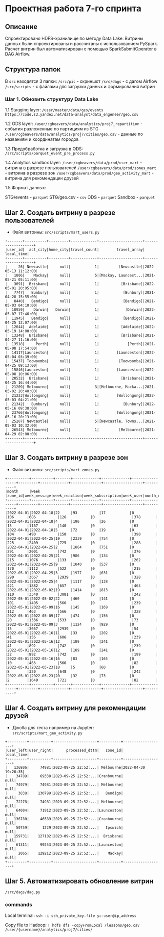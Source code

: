 # Проектная работа 7-го спринта

## Описание
Спроектировано HDFS-хранилище по методу Data Lake. 
Витрины данных были спроектированы и рассчитаны с использованием PySpark.
Расчет витрин был автоматизирован с помощью SparkSubmitOperator в DAG Airflow.

## Структура папок
В `src` находятся 3 папки:
    `/src/pic` - скриншот
    `/src/dags` - с дагом Airflow
    `/src/scripts` - с файлами для загрузки данных и формирования витрин

### Шаг 1. Обновить структуру Data Lake

1.1 Stagging layer:
    `/user/master/data/geo/events`
    `https://code.s3.yandex.net/data-analyst/data_engeneer/geo.csv`

1.2 ODS layer:
    `/user/cgbeavers/data/analytics/proj7_repartition`    - события разложенные по партициям из STG
    `/user/cgbeavers/data/analytics/proj7/cities/geo.csv` - данные по названиям и координатам городов 

1.3 Предобработка и загрузка в ODS:
    `/src/scripts/parquet_event_pre_process.py`

1.4 Analytics sandbox layer:
    `/user/cgbeavers/data/prod/user_mart`         - витрина в разрезе пользователей
    `/user/cgbeavers/data/prod/zones_mart`        - витрина в разрезе зон
    `/user/cgbeavers/data/prod/geo_activity_mart` - витрина для рекомендации друзей

1.5 Формат данных:

STG/events    - `parquet` 
STG/geo.csv   - `csv` 
ODS           - `parquet` 
Sandbox       - `parquet` 

## Шаг 2. Создать витрину в разрезе пользователей

- Файл витрины: `src/scripts/mart_users.py`
```
+-------+----------+---------+------------+--------------------+-------------------+
|user_id|  act_city|home_city|travel_count|        travel_array|         local_time|
+-------+----------+---------+------------+--------------------+-------------------+
|     26| Newcastle|     null|           1|         [Newcastle]|2022-05-13 11:12:00|
|   1806|    Mackay|     null|           5|[Mackay, Launcest...|2021-05-21 05:11:00|
|   3091|  Brisbane|     null|           1|          [Brisbane]|2022-05-01 20:05:00|
|   7747|   Bunbury|     null|           1|           [Bunbury]|2021-04-28 15:55:00|
|   8440|   Bendigo|     null|           1|           [Bendigo]|2021-05-03 04:10:00|
|  10959|    Darwin|   Darwin|           1|            [Darwin]|2022-05-07 17:46:00|
|  11945|   Bendigo|     null|           1|           [Bendigo]|2021-04-25 12:07:00|
|  12044|  Adelaide|     null|           1|          [Adelaide]|2022-05-19 14:00:00|
|  13248|  Brisbane|     null|           1|          [Brisbane]|2021-04-27 11:16:00|
|  13518|     Perth|     null|           1|             [Perth]|2021-05-08 17:54:00|
|  14117|Launceston|     null|           1|        [Launceston]|2022-05-04 03:39:00|
|  15437| Toowoomba|     null|           1|         [Toowoomba]|2021-04-25 09:13:00|
|  15846|Launceston|     null|           1|        [Launceston]|2022-05-08 10:06:00|
|  20532|  Brisbane|     null|           1|          [Brisbane]|2021-04-25 16:44:00|
|  21209| Melbourne|     null|           3|[Melbourne, Macka...|2021-05-02 20:40:00|
|  21223|Wollongong|     null|           1|        [Wollongong]|2022-05-03 04:21:00|
|  21342|   Bunbury|     null|           1|           [Bunbury]|2022-05-16 09:38:00|
|  23766|Wollongong|     null|           1|        [Wollongong]|2021-05-16 20:13:00|
|  25207| Newcastle|     null|           5|[Newcastle, Towns...|2021-05-03 10:32:00|
|  26543| Melbourne|     null|           1|         [Melbourne]|2021-04-29 02:00:00|
+-------+----------+---------+------------+--------------------+-------------------+
```
## Шаг 3. Создать витрину в разрезе зон

- Файл витрины: `src/scripts/mart_zones.py`
```
+----------+----------+-------+------------+-------------+-----------------+---------+-------------+--------------+------------------+----------+
|month     |week      |zone_id|week_message|week_reaction|week_subscription|week_user|month_message|month_reaction|month_subscription|month_user|
+----------+----------+-------+------------+-------------+-----------------+---------+-------------+--------------+------------------+----------+
|2022-04-01|2022-04-18|22     |93          |17           |0                |106      |686          |126           |0                 |378       |
|2022-04-01|2022-04-18|4      |190         |26           |0                |15       |1167         |140           |0                 |63        |
|2022-04-01|2022-04-18|5      |72          |19           |0                |104      |490          |150           |0                 |390       |
|2022-04-01|2022-04-25|19     |2339        |754          |0                |225      |2409         |725           |0                 |288       |
|2022-04-01|2022-04-25|2      |1864        |751          |0                |291      |2001         |742           |0                 |376       |
|2022-04-01|2022-04-25|21     |986         |134          |0                |215      |1076         |133           |0                 |262       |
|2022-04-01|2022-04-25|9      |1040        |537          |0                |170      |1112         |522           |0                 |215       |
|2022-05-01|2022-04-25|3      |1977        |631          |0                |290      |3667         |2939          |0                 |328       |
|2022-05-01|2022-04-25|4      |1117        |138          |0                |421      |1882         |657           |0                 |463       |
|2022-05-01|2022-05-02|19     |1414        |813          |0                |110      |3340         |3081          |0                 |242       |
|2022-05-01|2022-05-02|22     |460         |141          |0                |101      |1405         |566           |0                 |239       |
|2022-05-01|2022-05-09|16     |145         |169          |0                |112      |463          |566           |0                 |328       |
|2022-05-01|2022-05-09|17     |474         |156          |0                |20       |1336         |533           |0                 |73        |
|2022-05-01|2022-05-09|3      |1124        |929          |0                |15       |3667         |2939          |0                 |54        |
|2022-05-01|2022-05-16|11     |33          |202          |0                |41       |156          |606           |0                 |239       |
|2022-05-01|2022-05-16|12     |189         |241          |0                |41       |892          |742           |0                 |239       |
|2022-05-01|2022-05-16|12     |189         |241          |0                |32       |892          |742           |0                 |199       |
|2022-05-01|2022-05-16|16     |83          |165          |0                |10       |463          |566           |0                 |82        |
|2022-05-01|2022-05-23|18     |5           |60           |0                |8        |320          |648           |0                 |242       |
|2022-05-01|2022-05-23|20     |32          |73           |0                |2        |1649         |721           |0                 |82        |
+----------+----------+-------+------------+-------------+-----------------+---------+-------------+--------------+------------------+----------+
```
## Шаг 4. Создать витрину для рекомендации друзей

- Джоба для теста например на Jupyter: `src/scripts/mart_geo_activity.py`
```
+---------+----------+--------------------+----------+-------------------+
|user_left|user_right|      processed_dttm|   zone_id|         local_time|
+---------+----------+--------------------+----------+-------------------+
|   136806|     74981|2023-09-25 22:52:...| Melbourne|2022-04-30 19:20:35|
|    34709|     69338|2023-09-25 22:52:...|Cranbourne|               null|
|    74979|     74981|2023-09-25 22:52:...| Melbourne|               null|
|     3838|    130799|2023-09-25 22:52:...|   Bendigo|               null|
|    72278|     74981|2023-09-25 22:52:...| Melbourne|               null|
|    64004|     71912|2023-09-25 22:52:...|Launceston|               null|
|   136780|     46589|2023-09-25 22:52:...|Cranbourne|               null|
|    50759|      1229|2023-09-25 22:52:...|   Ipswich|               null|
|   159731|    127102|2023-09-25 22:52:...|  Brisbane|               null|
|    61311|     99253|2023-09-25 22:52:...|Launceston|               null|
|     2065|    129212|2023-09-25 22:52:...|    Mackay|               null|
+---------+----------+--------------------+----------+-------------------+
```
## Шаг 5. Автоматизировать обновление витрин

  `/src/dags/dag.py`

### commands

Local terminal:
`ssh -i ssh_private_key.file yc-user@ip_address`

Copy file to Hadoop:
`! hdfs dfs -copyFromLocal /lessons/geo.csv /user/{username}/analytics/proj7/cities/`
